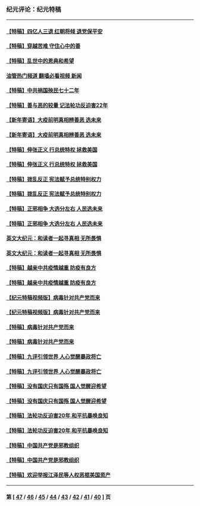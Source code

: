 ### 纪元评论：纪元特稿
---
#### [【特稿】四亿人三退 红朝将倾 退党保平安](../../pages/nsc424/n13794378.md?09090330) 
#### [【特稿】穿越苦难 守住心中的善](../../pages/nsc424/n13784979.md?09090330) 
#### [【特稿】乱世中的恩典和希望](../../pages/nsc424/n13734687.md?09090330) 
#### [油管热门频道 翻墙必看视频 新闻](ok?09090330)
#### [【特稿】中共祸国殃民七十二年](../../pages/nsc424/n13272607.md?09090330) 
#### [【特稿】善与恶的较量 记法轮功反迫害22年](../../pages/nsc424/n13086597.md?09090330) 
#### [【新年寄语】大疫前明真相辨善恶 选未来](../../pages/nsc424/n12660855.md?09090330) 
#### [【新年寄语】大疫前明真相辨善恶 选未来](../../pages/nsc424/n12660855.md?09090330) 
#### [【特稿】伸张正义 行总统特权 拯救美国](../../pages/nsc424/n12616806.md?09090330) 
#### [【特稿】伸张正义 行总统特权 拯救美国](../../pages/nsc424/n12616806.md?09090330) 
#### [【特稿】拨乱反正 宪法赋予总统特别权力](../../pages/nsc424/n12598306.md?09090330) 
#### [【特稿】拨乱反正 宪法赋予总统特别权力](../../pages/nsc424/n12598306.md?09090330) 
#### [【特稿】正邪相争 大选分左右 人民选未来](../../pages/nsc424/n12545208.md?09090330) 
#### [【特稿】正邪相争 大选分左右 人民选未来](../../pages/nsc424/n12545208.md?09090330) 
#### [英文大纪元：和读者一起寻真相 无所畏惧](../../pages/nsc424/n12542027.md?09090330) 
#### [英文大纪元：和读者一起寻真相 无所畏惧](../../pages/nsc424/n12542027.md?09090330) 
#### [【特稿】越亲中共疫情越重 防疫有良方](../../pages/nsc424/n12042989.md?09090330) 
#### [【特稿】越亲中共疫情越重 防疫有良方](../../pages/nsc424/n12042989.md?09090330) 
#### [【纪元特稿视频版】病毒针对共产党而来](../../pages/nsc424/n11977328.md?09090330) 
#### [【纪元特稿视频版】病毒针对共产党而来](../../pages/nsc424/n11977328.md?09090330) 
#### [【特稿】病毒针对共产党而来](../../pages/nsc424/n11928818.md?09090330) 
#### [【特稿】病毒针对共产党而来](../../pages/nsc424/n11928818.md?09090330) 
#### [【特稿】九评引领世界 人心觉醒暴政将亡](../../pages/nsc424/n11660496.md?09090330) 
#### [【特稿】九评引领世界 人心觉醒暴政将亡](../../pages/nsc424/n11660496.md?09090330) 
#### [【特稿】没有国庆只有国殇 国人觉醒迎希望](../../pages/nsc424/n11549354.md?09090330) 
#### [【特稿】没有国庆只有国殇 国人觉醒迎希望](../../pages/nsc424/n11549354.md?09090330) 
#### [【特稿】法轮功反迫害20年 和平抗暴唤良知](../../pages/nsc424/n11389135.md?09090330) 
#### [【特稿】法轮功反迫害20年 和平抗暴唤良知](../../pages/nsc424/n11389135.md?09090330) 
#### [【特稿】中国共产党是邪教组织](../../pages/nsc424/n11355551.md?09090330) 
#### [【特稿】中国共产党是邪教组织](../../pages/nsc424/n11355551.md?09090330) 
#### [【特稿】欢迎举报江泽民等人权恶棍美国资产](../../pages/nsc424/n11303040.md?09090330) 

---
#### 第 [ [47](./47.md?09090330) / [46](./46.md?09090330) / [45](./45.md?09090330) / [44](./44.md?09090330) / [43](./43.md?09090330) / [42](./42.md?09090330) / [41](./41.md?09090330) / [40](./40.md?09090330) ] 页
